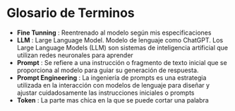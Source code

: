 # Glosario de Terminos

* **Fine Tunning** : Reentrenado al modelo según mis especificaciones  
* **LLM** : Large Language Model. Modelo de lenguaje como ChatGPT. Los Large Language Models (LLM) son sistemas de inteligencia artificial que utilizan redes neuronales para aprender
* **Prompt** : Se refiere a una instrucción o fragmento de texto inicial que se proporciona al modelo para guiar su generación de respuesta.
* **Prompt Engineering** : La ingeniería de prompts es una estrategia utilizada en la interacción con modelos de lenguaje para diseñar y ajustar cuidadosamente las instrucciones iniciales o prompts
* **Token** : La parte mas chica en la que se puede cortar una palabra  
